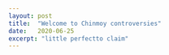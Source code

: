 ```yaml
---
layout: post
title:  "Welcome to Chinmoy controversies"
date:   2020-06-25
excerpt: "little perfectto claim"
---
```

